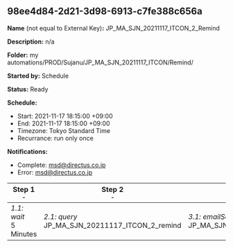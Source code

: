 ## 98ee4d84-2d21-3d98-6913-c7fe388c656a

**Name** (not equal to External Key)**:** JP_MA_SJN_20211117_ITCON_2_Remind

**Description:** n/a

**Folder:** my automations/PROD/Sujanu/JP_MA_SJN_20211117_ITCON/Remind/

**Started by:** Schedule

**Status:** Ready

**Schedule:**

* Start: 2021-11-17 18:15:00 +09:00
* End: 2021-11-17 18:15:00 +09:00
* Timezone: Tokyo Standard Time
* Recurrance: run only once

**Notifications:**

* Complete: msd@directus.co.jp
* Error: msd@directus.co.jp

| Step 1<br>_<small>-</small>_ | Step 2<br>_<small>-</small>_ | Step 3<br>_<small>-</small>_ |
| --- | --- | --- |
| _1.1: wait_<br>5 Minutes | _2.1: query_<br>JP_MA_SJN_20211117_ITCON_2_remind | _3.1: emailSend_<br>JP_MA_SJN_20211117_ITCON_2_remind |
